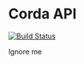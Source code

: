# Corda API

[![Build Status](https://ci02.dev.r3.com/buildStatus/icon?job=Corda5%2Fcorda-api%2Frelease%252Fos%252F5.0)](https://ci02.dev.r3.com/job/Corda5/job/corda-api/job/release%252Fos%252F5.0/)

Ignore me
